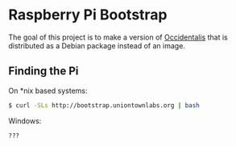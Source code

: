 # Raspberry Pi Bootstrap

The goal of this project is to make a version of [Occidentalis][1] that
is distributed as a Debian package instead of an image.

## Finding the Pi

On *nix based systems:

```sh
$ curl -SLs http://bootstrap.uniontownlabs.org | bash
```

Windows:

```
???
```

[1]: https://learn.adafruit.com/adafruit-raspberry-pi-educational-linux-distro/occidentalis-v0-dot-2
